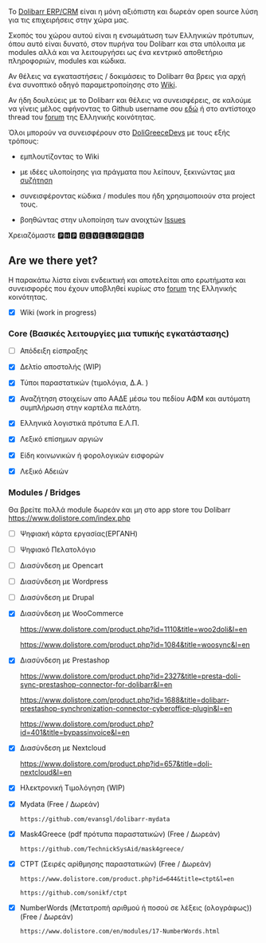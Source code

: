 To [Dolibarr ERP/CRM](https://www.dolibarr.org/) είναι η μόνη αξιόπιστη και δωρεάν open source λύση για τις επιχειρήσεις στην χώρα μας.

Σκοπός του χώρου αυτού είναι η ενσωμάτωση των Ελληνικών πρότυπων, όπου αυτό είναι δυνατό, στον πυρήνα του Dolibarr και στα υπόλοιπα με modules αλλά και να λειτουργήσει ως ένα κεντρικό αποθετήριο πληροφοριών, modules και κώδικα.

Αν θέλεις να εγκαταστήσεις / δοκιμάσεις το Dolibarr θα βρεις για αρχή ένα συνοπτικό οδηγό παραμετροποίησης στο [Wiki](https://github.com/DoliGreece/DoliGreeceDevs/wiki).

Αν ήδη δουλεύεις με το Dolibarr και θέλεις να συνεισφέρεις, σε καλούμε να γίνεις μέλος αφήνοντας το Github username σου [εδώ](https://github.com/orgs/DoliGreece/discussions/1) ή στο αντίστοιχο thread του [forum](https://www.dolibarr.gr/foroum/doligreece.html) της Ελληνικής κοινότητας.

Όλοι μπορούν να συνεισφέρουν στο [DoliGreeceDevs](https://github.com/DoliGreece/DoliGreeceDevs) με τους εξής τρόπους:

* εμπλουτίζοντας το Wiki

* με ιδέες υλοποίησης για πράγματα που λείπουν, ξεκινώντας μια [συζήτηση](https://github.com/orgs/DoliGreece/discussions)

* συνεισφέροντας κώδικα / modules που ήδη χρησιμοποιούν στα project τους.

* βοηθώντας στην υλοποίηση των ανοιχτών [Issues](https://github.com/DoliGreece/DoliGreeceDevs/issues)

Χρειαζόμαστε 🅿🅷🅿 🅳🅴🆅🅴🅻🅾🅿🅴🆁🆂

## Are we there yet?

Η παρακάτω λίστα είναι ενδεικτική και αποτελείται απο ερωτήματα και συνεισφορές που έχουν υποβληθεί κυρίως στο [forum](https://www.dolibarr.gr/foroum/index.html) της Ελληνικής κοινότητας. 
- [x] Wiki (work in progress)



### Core (Βασικές λειτουργίες μια τυπικής εγκατάστασης)

- [ ] Απόδειξη είσπραξης

- [x] Δελτίο αποστολής (WIP)

- [x] Τύποι παραστατικών (τιμολόγια, Δ.Α. )


- [x] Αναζήτηση στοιχείων απο ΑΑΔΕ μέσω του πεδίου ΑΦΜ και αυτόματη συμπλήρωση στην καρτέλα πελάτη.

- [x] Ελληνικά λογιστικά πρότυπα Ε.Λ.Π.

- [x] Λεξικό επίσημων αργιών

- [x] Είδη κοινωνικών ή φορολογικών εισφορών

- [x] Λεξικό Αδειών

      

### Modules / Bridges

Θα βρείτε πολλά module δωρεάν και μη στο app store του Dolibarr https://www.dolistore.com/index.php

- [ ] Ψηφιακή κάρτα εργασίας(ΕΡΓΑΝΗ)

- [ ] Ψηφιακό Πελατολόγιο 

- [ ] Διασύνδεση με Opencart

- [ ] Διασύνδεση με Wordpress
      
- [ ] Διασύνδεση με Drupal


- [x] Διασύνδεση με WooCommerce
      
   https://www.dolistore.com/product.php?id=1110&title=woo2doli&l=en
      
      
   https://www.dolistore.com/product.php?id=1084&title=woosync&l=en
       

- [x] Διασύνδεση με Prestashop


   https://www.dolistore.com/product.php?id=2327&title=presta-doli-sync-prestashop-connector-for-dolibarr&l=en

      

   https://www.dolistore.com/product.php?id=1688&title=dolibarr-prestashop-synchronization-connector-cyberoffice-plugin&l=en

      

   https://www.dolistore.com/product.php?id=401&title=bypassinvoice&l=en
      

- [x] Διασύνδεση με Nextcloud

   https://www.dolistore.com/product.php?id=657&title=doli-nextcloud&l=en

- [x] Ηλεκτρονική Τιμολόγηση (WIP)

- [x] Mydata (Free / Δωρεάν)

      https://github.com/evansgl/dolibarr-mydata
      
- [x] Mask4Greece (pdf πρότυπα παραστατικών) (Free / Δωρεάν)

      https://github.com/TechnickSysAid/mask4greece/
      
- [x] CTPT (Σειρές αρίθμησης παραστατικών) (Free / Δωρεάν)

      https://www.dolistore.com/product.php?id=644&title=ctpt&l=en
      
      https://github.com/sonikf/ctpt
      
- [x] NumberWords (Μετατροπή αριθμού ή ποσού σε λέξεις (ολογράφως)) (Free / Δωρεάν)

      https://www.dolistore.com/en/modules/17-NumberWords.html
